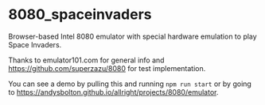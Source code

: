 # 8080_spaceinvaders

Browser-based Intel 8080 emulator with special hardware emulation to play Space Invaders.

Thanks to emulator101.com for general info and https://github.com/superzazu/8080 for test implementation.

You can see a demo by pulling this and running `npm run start` or by going to https://andysbolton.github.io/allright/projects/8080/emulator.
